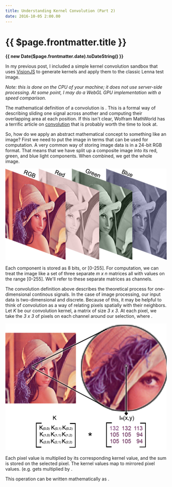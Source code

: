 ```yaml
---
title: Understanding Kernel Convolution (Part 2)
date: 2016-10-05 2:00.00
---
```


# {{ $page.frontmatter.title }}

**{{ new Date($page.frontmatter.date).toDateString() }}**

In my previous post, I included a simple kernel convolution sandbox that uses
[VisionJS](https://github.com/lasalvavida/visionjs)
to generate kernels and apply them to the classic Lenna test image.

*Note: this is done on the CPU of your machine; it does not use server-side processing.
At some point, I may do a WebGL GPU implementation with a speed comparison.*

The mathematical definition of a convolution is
<span v-html="convolution"/>.
This is a formal way of describing sliding one signal across another
and computing their overlapping area at each position.
If this isn't clear, Wolfram MathWorld has a terrific article on
[convolution](http://mathworld.wolfram.com/Convolution.html)
that is probably worth the time to look at.

So, how do we apply an abstract mathematical concept to something like an image?
First we need to put the image in terms that can be used for computation.
A very common way of storing image data is in a 24-bit RGB format. That means
that we have split up a composite image into its red, green, and blue light components.
When combined, we get the whole image.

![lenna-split](./images/lenna-split.png)


Each component is stored as 8 bits, or [0-255]. For computation, we can treat the image
like a set of three separate *m x n* matrices all with values on the range [0-255].
We'll refer to these separate matrices as channels.

The convolution definition above describes the theoretical process for one-dimensional
continous signals. In the case of image processing, our input data is two-dimensional
and discrete. Because of this, it may be helpful to think of convolution as a way of
relating pixels spatially with their neighbors. Let *K* be our convolution kernel,
a matrix of size *3 x 3*. At each pixel, we take the *3 x 3* of pixels on each
channel around our selection,
<span v-html="iXY"/>
where
<span v-html="iXYRGB"/>.

![kernel-convolution](./images/kernel-convolution.png)
   
Each pixel value is multiplied by its corresponding kernel value, and the sum is stored
on the selected pixel. The kernel values map to mirrored pixel values.
(e.g.
<span v-html="k00"/>
gets multiplied by
<span v-html="i33"/>.
  
This operation can be written mathematically as
<span v-html="discreteConvolution"/>.

<BlogPostNav/>

<script>
  import katex from 'katex'
  require('../../../node_modules/katex/dist/katex.css')

  export default {
    data () {
      return {
        convolution: katex.renderToString('f(t) * g(t) = \\int_{-\\infty}^{\\infty}f(\\tau)g(t-\\tau)d\\tau'),
        iXY: katex.renderToString('I(x,y)'),
        iXYRGB: katex.renderToString('I(x,y) = \\{I_R(x,y), I_G(x,y), I_B(x,y)\\}'),
        k00: katex.renderToString('K(0,0)'),
        i33: katex.renderToString('I(x,y)(3,3)'),
        discreteConvolution: katex.renderToString('I(x,y) * K = \\sum_{i=0}^3 \\sum_{j=0}^3 [ I(x,y)(i,j) \\cdot K(2-i)(2-j) ]')
      }
    }
  }
</script>
